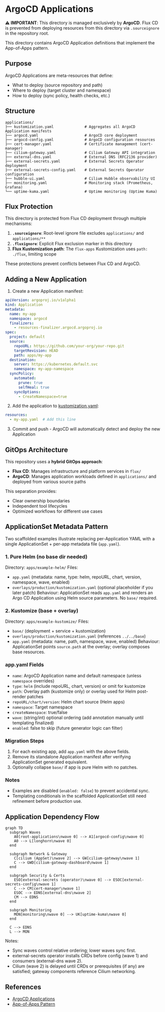 # ArgoCD Applications
<!-- NOTE: ApplicationSet migration in progress: example-helm and example-kustomize demonstrate new app.yaml metadata pattern. -->


⚠️ **IMPORTANT**: This directory is managed exclusively by **ArgoCD**. Flux CD is prevented from deploying resources from this directory via `.sourceignore` in the repository root.

This directory contains ArgoCD Application definitions that implement the App-of-Apps pattern.

## Purpose

ArgoCD Applications are meta-resources that define:
- What to deploy (source repository and path)
- Where to deploy (target cluster and namespace)
- How to deploy (sync policy, health checks, etc.)

## Structure
```
applications/
├── kustomization.yaml              # Aggregates all ArgoCD Application manifests
├── argocd.yaml                     # ArgoCD core deployment
├── argocd-config.yaml              # ArgoCD configuration resources
├── cert-manager.yaml               # Certificate management (cert-manager)
├── cilium-gateway.yaml             # Cilium Gateway API integration
├── external-dns.yaml               # External DNS (RFC2136 provider)
├── external-secrets.yaml           # External Secrets Operator deployment
├── external-secrets-config.yaml    # External Secrets Operator configuration
├── hubble-ui.yaml                  # Cilium Hubble observability UI
├── monitoring.yaml                 # Monitoring stack (Prometheus, Grafana)
└── uptime-kuma.yaml                # Uptime monitoring (Uptime Kuma)
```

## Flux Protection

This directory is protected from Flux CD deployment through multiple mechanisms:

1. **`.sourceignore`**: Root-level ignore file excludes `applications/` and `applications/**`
2. **`.fluxignore`**: Explicit Flux exclusion marker in this directory
3. **Flux Kustomization path**: The `flux-apps` Kustomization uses `path: ./flux`, limiting scope

These protections prevent conflicts between Flux CD and ArgoCD.

## Adding a New Application

1. Create a new Application manifest:

```yaml
apiVersion: argoproj.io/v1alpha1
kind: Application
metadata:
  name: my-app
  namespace: argocd
  finalizers:
    - resources-finalizer.argocd.argoproj.io
spec:
  project: default
  source:
    repoURL: https://github.com/your-org/your-repo.git
    targetRevision: HEAD
    path: apps/my-app
  destination:
    server: https://kubernetes.default.svc
    namespace: my-app-namespace
  syncPolicy:
    automated:
      prune: true
      selfHeal: true
    syncOptions:
      - CreateNamespace=true
```

2. Add the application to [kustomization.yaml](applications/kustomization.yaml):

```yaml
resources:
  - my-app.yaml  # Add this line
```

3. Commit and push - ArgoCD will automatically detect and deploy the new Application

## GitOps Architecture

This repository uses a **hybrid GitOps approach**:

- **Flux CD**: Manages infrastructure and platform services in `flux/`
- **ArgoCD**: Manages application workloads defined in `applications/` and deployed from various source paths

This separation provides:
- Clear ownership boundaries
- Independent tool lifecycles
- Optimized workflows for different use cases



## ApplicationSet Metadata Pattern

Two scaffolded examples illustrate replacing per-Application YAML with a single ApplicationSet + per-app metadata file (`app.yaml`).

### 1. Pure Helm (no base dir needed)
Directory: `apps/example-helm/`
Files:
- `app.yaml` (metadata: name, type: helm, repoURL, chart, version, namespace, wave, enabled)
- `overlays/production/kustomization.yaml` (optional placeholder if you later patch)
Behaviour: ApplicationSet reads `app.yaml` and renders an Argo CD Application using Helm source parameters. No `base/` required.

### 2. Kustomize (base + overlay)
Directory: `apps/example-kustomize/`
Files:
- `base/` (deployment + service + kustomization)
- `overlays/production/kustomization.yaml` (references `../../base`)
- `app.yaml` (metadata: name, path, namespace, wave, enabled)
Behaviour: ApplicationSet points `source.path` at the overlay; overlay composes base resources.

### app.yaml Fields
- `name`: ArgoCD Application name and default namespace (unless `namespace` overrides)
- `type`: `helm` (include repoURL, chart, version) or omit for kustomize
- `path`: Overlay path (kustomize only) or overlay used for Helm post-render patches
- `repoURL/chart/version`: Helm chart source (Helm apps)
- `namespace`: Target namespace
- `createNamespace`: true/false
- `wave`: (string/int) optional ordering (add annotation manually until templating finalized)
- `enabled`: false to skip (future generator logic can filter)

### Migration Steps
1. For each existing app, add `app.yaml` with the above fields.
2. Remove its standalone Application manifest after verifying ApplicationSet generated equivalent.
3. Optionally collapse `base/` if app is pure Helm with no patches.

### Notes
- Examples are disabled (`enabled: false`) to prevent accidental sync.
- Templating conditionals in the scaffolded ApplicationSet still need refinement before production use.

## Application Dependency Flow

```mermaid
graph TD
  subgraph Waves
    A0[root-applications\nwave 0] --> A1[argocd-config\nwave 0]
    A0 --> L[longhorn\nwave 0]
  end

  subgraph Network & Gateway
    C[cilium (AppSet)\nwave 2] --> GW[cilium-gateway\nwave 1]
    C --> GWD[cilium-gateway-dashboard\nwave 1]
  end

  subgraph Security & Certs
    ESO[external-secrets (operator)\nwave 0] --> ESOC[external-secrets-config\nwave 1]
    C --> CM[cert-manager\nwave 1]
    ESOC --> EDNS[external-dns\nwave 2]
    CM --> EDNS
  end

  subgraph Monitoring
    MON[monitoring\nwave 0] --> UK[uptime-kuma\nwave 0]
  end

  C --> EDNS
  L --> MON
```

Notes:
- Sync waves control relative ordering; lower waves sync first.
- external-secrets operator installs CRDs before config (wave 1) and consumers (external-dns wave 2).
- Cilium (wave 2) is delayed until CRDs or prerequisites (if any) are satisfied; gateway components reference Cilium networking.

## References

- [ArgoCD Applications](https://argo-cd.readthedocs.io/en/stable/operator-manual/declarative-setup/#applications)
- [App-of-Apps Pattern](https://argo-cd.readthedocs.io/en/stable/operator-manual/cluster-bootstrapping/#app-of-apps-pattern)
